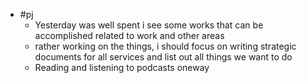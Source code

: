 - #pj
	- Yesterday was well spent i see some works that can be accomplished related to work and other areas
	- rather working on the things, i should focus on writing strategic documents for all services and list out all things we want to do
	- Reading and listening to podcasts oneway